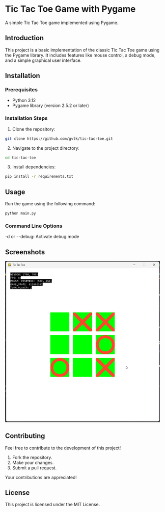 # Tic Tac Toe Game with Pygame

A simple Tic Tac Toe game implemented using Pygame.

## Introduction

This project is a basic implementation of the classic Tic Tac Toe game using the Pygame library. It includes features like mouse control, a debug mode, and a simple graphical user interface.

## Installation

### Prerequisites

- Python 3.12
- Pygame library (version 2.5.2 or later)

### Installation Steps

1. Clone the repository:
```bash
git clone https://github.com/gvlk/tic-tac-toe.git
```

2. Navigate to the project directory:
```bash
cd tic-tac-toe
```

3. Install dependencies:
```bash
pip install -r requirements.txt
```
## Usage

Run the game using the following command:

```bash
python main.py
```

### Command Line Options

-d or --debug: Activate debug mode

## Screenshots

![Screenshot 1](screenshots/screenshot1.png)

## Contributing

Feel free to contribute to the development of this project!

1. Fork the repository.
2. Make your changes.
3. Submit a pull request.

Your contributions are appreciated!

## License

This project is licensed under the MIT License.
